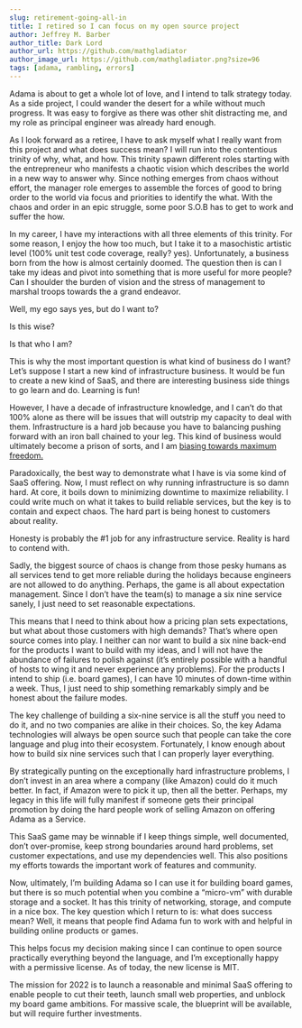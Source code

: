 ```yaml
---
slug: retirement-going-all-in
title: I retired so I can focus on my open source project
author: Jeffrey M. Barber
author_title: Dark Lord
author_url: https://github.com/mathgladiator
author_image_url: https://github.com/mathgladiator.png?size=96
tags: [adama, rambling, errors]
---
```

Adama is about to get a whole lot of love, and I intend to talk strategy today. As a side project, I could wander the desert for a while without much progress. It was easy to forgive as there was other shit distracting me, and my role as  principal engineer was already hard enough.

As I look forward as a retiree, I have to ask myself what I really want from this project and what does success mean? I will run into the contentious trinity of why, what, and how. This trinity spawn different roles starting with the entrepreneur who manifests a chaotic vision which describes the world in a new way to answer why. Since nothing emerges from chaos without effort, the manager role emerges to assemble the forces of good to bring order to the world via focus and priorities to identify the what. With the chaos and order in an epic struggle, some poor S.O.B has to get to work and suffer the how.

In my career, I have my interactions with all three elements of this trinity. For some reason, I enjoy the how too much, but I take it to a masochistic artistic level (100% unit test code coverage, really? yes). Unfortunately, a business born from the how is almost certainly doomed. The question then is can I take my ideas and pivot into something that is more useful for more people? Can I shoulder the burden of vision and the stress of management to marshal troops towards the a grand endeavor.

Well, my ego says yes, but do I want to?

Is this wise?

Is that who I am?

This is why the most important question is what kind of business do I want? Let’s suppose I start a new kind of infrastructure business. It would be fun to create a new kind of SaaS, and there are interesting business side things to go learn and do. Learning is fun!

However, I have a decade of infrastructure knowledge, and I can’t do that 100% alone as there will be issues that will outstrip my capacity to deal with them. Infrastructure is a hard job because you have to balancing pushing forward with an iron ball chained to your leg. This kind of business would ultimately become a prison of sorts, and I am [biasing towards maximum freedom.](https://sahillavingia.com/work) 

Paradoxically, the best way to demonstrate what I have is via some kind of SaaS offering. Now, I must reflect on why running infrastructure is so damn hard. At core, it boils down to minimizing downtime to maximize reliability. I could write much on what it takes to build reliable services, but the key is to contain and expect chaos. The hard part is being honest to customers about reality.

Honesty is probably the #1 job for any infrastructure service. Reality is hard to contend with.

Sadly, the biggest source of chaos is change from those pesky humans as all services tend to get more reliable during the holidays because engineers are not allowed to do anything. Perhaps, the game is all about expectation management. Since I don’t have the team(s)  to manage a six nine service sanely, I just need to set reasonable expectations.

This means that I need to think about how a pricing plan sets expectations, but what about those customers with high demands? That’s where open source comes into play. I neither can nor want to build a six nine back-end for the products I want to build with my ideas, and I will not have the abundance of failures to polish against (it’s entirely possible with a handful of hosts to wing it and never experience any problems). For the products I intend to ship (i.e. board games), I can have 10 minutes of down-time within a week. Thus, I just need to ship something remarkably simply and be honest about the failure modes.

The key challenge of building a six-nine service is all the stuff you need to do it, and no two companies are alike in their choices. So, the key Adama technologies will always be open source such that people can take the core language and plug into their ecosystem. Fortunately, I know enough about how to build six nine services such that I can properly layer everything.

By strategically punting on the exceptionally hard infrastructure problems, I don’t invest in an area where a company (like Amazon) could do it much better. In fact, if Amazon were to pick it up, then all the better. Perhaps, my legacy in this life will fully manifest if someone gets their principal promotion by doing the hard people work of selling Amazon on offering Adama as a Service.

This SaaS game may be winnable if I keep things simple, well documented, don’t over-promise, keep strong boundaries around hard problems, set customer expectations, and use my dependencies well. This also positions my efforts towards the important work of features and community.

Now, ultimately, I’m building Adama so I can use it for building board games, but there is so much potential when you combine a “micro-vm” with durable storage and a socket. It has this trinity of networking, storage, and compute in a nice box. The key question which I return to is: what does success mean? Well, it means that people find Adama fun to work with and helpful in building online products or games.

This helps focus my decision making since I can continue to open source practically everything beyond the language, and I’m exceptionally happy with a permissive license. As of today, the new license is MIT.

The mission for 2022 is to launch a reasonable and minimal SaaS offering to enable people to cut their teeth, launch small web properties, and unblock my board game ambitions. For massive scale, the blueprint will be available, but will require further investments.

